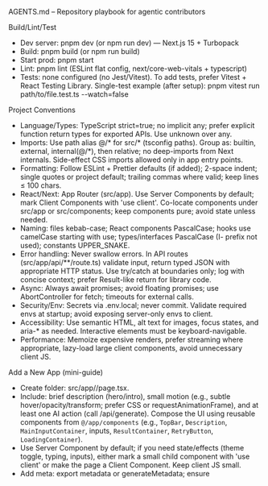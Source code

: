 AGENTS.md – Repository playbook for agentic contributors

Build/Lint/Test
- Dev server: pnpm dev (or npm run dev) — Next.js 15 + Turbopack
- Build: pnpm build (or npm run build)
- Start prod: pnpm start
- Lint: pnpm lint (ESLint flat config, next/core-web-vitals + typescript)
- Tests: none configured (no Jest/Vitest). To add tests, prefer Vitest + React Testing Library. Single-test example (after setup): pnpm vitest run path/to/file.test.ts --watch=false

Project Conventions
- Language/Types: TypeScript strict=true; no implicit any; prefer explicit function return types for exported APIs. Use unknown over any.
- Imports: Use path alias @/* for src/* (tsconfig paths). Group as: builtin, external, internal(@/*), then relative; no deep-imports from Next internals. Side-effect CSS imports allowed only in app entry points.
- Formatting: Follow ESLint + Prettier defaults (if added); 2-space indent; single quotes or project default; trailing commas where valid; keep lines ≤ 100 chars.
- React/Next: App Router (src/app). Use Server Components by default; mark Client Components with 'use client'. Co-locate components under src/app or src/components; keep components pure; avoid state unless needed.
- Naming: files kebab-case; React components PascalCase; hooks use camelCase starting with use; types/interfaces PascalCase (I- prefix not used); constants UPPER_SNAKE.
- Error handling: Never swallow errors. In API routes (src/app/api/**/route.ts) validate input, return typed JSON with appropriate HTTP status. Use try/catch at boundaries only; log with concise context; prefer Result-like return for library code.
- Async: Always await promises; avoid floating promises; use AbortController for fetch; timeouts for external calls.
- Security/Env: Secrets via .env.local; never commit. Validate required envs at startup; avoid exposing server-only envs to client.
- Accessibility: Use semantic HTML, alt text for images, focus states, and aria-* as needed. Interactive elements must be keyboard-navigable.
- Performance: Memoize expensive renders, prefer streaming where appropriate, lazy-load large client components, avoid unnecessary client JS.

Add a New App (mini-guide)
- Create folder: src/app/<slug>/page.tsx.
- Include: brief description (hero/intro), small motion (e.g., subtle hover/opacity/transform; prefer CSS or requestAnimationFrame), and at least one AI action (call /api/generate). Compose the UI using reusable components from `@/app/components` (e.g., `TopBar`, `Description`, `MainInputContainer`, inputs, `ResultContainer`, `RetryButton`, `LoadingContainer`).
- Use Server Component by default; if you need state/effects (theme toggle, typing, inputs), either mark a small child component with 'use client' or make the page a Client Component. Keep client JS small.
- Add meta: export metadata or generateMetadata; ensure <title> and description.
- Styling: Tailwind v4 classes in globals.css layers or local styles; keep under ~15KB client JS.
- Accessibility: keyboard focus, aria labels, alt text; avoid onKeyPress (use onKeyDown).
- Wire API: if needed, add route under src/app/api/<name>/route.ts with validation and proper status codes.
- Naming guide: Prefer playful, alliterative, and fancy titles (e.g., "Magniloquent Mnemonics"). Use a short slug in kebab-case (e.g., magniloquent-mnemonics). Page title format: <Title> — <concise tagline>.
- Action button hover: use `transition-all duration-300` with `hover:scale-110 hover:rotate-12` on icon
  buttons for subtle motion feedback.
- Global CSS utilities: use `muted`, `border-muted`, `bg-muted-5`, `bg-muted-10`; motions
  `animate-fade-in-up`, `animate-slide-in-left`, `animate-scale-in`. Keep page-specific keyframes in
  `<style jsx global>`.
- API call to `/api/generate`: body JSON includes `prompt`, `schemaDescription`, `exampleFormat`,
  optional `temperature` (defaults to 0.3), and `apiKey` (when UserGivesKey is true).
- Response shape: success returns your structured object; errors return `{ error: string }` with
  appropriate status. Define types matching your app's schema (e.g., Eloquent: `transformed`,
  `original`, `annotations[{ word, reasoning }]`; Delight: `word`, `definition`, `original`). Treat
  the response as already-structured JSON (no markdown code fences) and parse/validate accordingly.
- Loading/disabled states: use `animate-spin` on loading icons; add `disabled` and
  `opacity-50 cursor-not-allowed` or `disabled:opacity-50` for disabled buttons.
- Keyboard interactions: submit on Enter via `onKeyDown`. For textareas, Enter submits and
  Shift+Enter inserts a newline.
- Theme toggle: default to dark; toggle `document.documentElement.classList.toggle('dark', isDark)`;
  use `transition-colors duration-300` on the root container.
- Hover cards: wrap tiles in a `group` and use `group-hover:scale-105` with small rotation
  (`group-hover:rotate-1`/`-rotate-1`) and `group-hover:shadow-2xl`.
- Staggered animations: set `style={{ animationDelay: '0.Xs' }}` on elements to stagger entrance.
- Error state: show a short message with a local `animate-shake` keyframe and use `#EF4444` color.
- Copy feedback: swap to a check icon and show a brief "Copied!" label with `animate-pulse`.
- Prompt diversity: when refreshing, pass previous outputs in the prompt to encourage variety.
- Submit behavior: when submit/send button is pressed for a new request, immediately clear the result and error states before generating new content to provide clear visual feedback.
- Retry behavior: when retry button is pressed, immediately clear the result and error states before generating new content to provide clear visual feedback.
- Inputs: prefer `border-muted`, `bg-transparent`, and rely on global placeholder styles.
- Icons: use lucide-react at `w-5 h-5`; add `aria-label` for icon-only buttons.

## API Key Management
When `UserGivesKey` is true in `config.tsx`, implement user-provided API keys:

1. **Configuration**: Set `UserGivesKey` to `true` in `src/app/config.tsx` to enable user API key input.
2. **Universal Logic**: Import and use the `useApiKey` hook in your app component:
   ```typescript
   import { useApiKey } from '@/app/hooks/useApiKey';

   const { apiKey, validateApiKey } = useApiKey();
   ```
3. **API Key Validation**: Call `validateApiKey()` before making API requests:
   ```typescript
   const isValidKey = await validateApiKey();
   if (!isValidKey) return; // Popup will be shown automatically
   ```
4. **API Requests**: Include the API key in your `/api/generate` request body:
   ```typescript
   const response = await fetch('/api/generate', {
     method: 'POST',
     headers: { 'Content-Type': 'application/json' },
     body: JSON.stringify({
       prompt,
       schemaDescription,
       exampleFormat,
       apiKey // Include the user's API key
     }),
   });
   ```
5. **Popup Management**: The `APIKeyProvider` in the root layout automatically handles showing the API key input popup when needed.
6. **Storage**: API keys are securely stored in localStorage and persist across sessions.
7. **Error Handling**: API requests without valid keys will return a 401 status with an error message.

## Security Notes
- API keys are stored in browser localStorage (not secure for production without additional measures)
- Never commit API keys to version control
- Consider implementing server-side API key validation for production applications

Component Architecture
The app uses a reusable component system located in `src/app/components/`:

## Universal Components
- **Description**: Displays app description text with consistent styling
- **TopBar**: Header with back button (conditional), title, and theme toggle

## Individual App Page Components
- **MainInputContainer**: Wrapper for input sections with animation
- **DelightfullyDifferentWordsInput**: "Very" label + short text input with search button
- **EloquentExpressionsInput**: Long textarea with submit button
- **SubmitButton**: Icon button with rotate animation on hover
- **LoadingContainer**: Text with rotating sparkle icon
- **ResultContainer**: Wrapper for result display with animation
- **RetryButton**: Icon button with 180° rotate animation on hover
- **HoverableText**: Typewriter text with hover tooltips for annotations

## Main Page Components
- **AppCardsContainer**: Grid layout for app cards
- **AppCard**: Individual app card with hover animations, color highlights, and scaling

Usage tips
- To change the app card title color on hover, pass `titleHoverColour` (CSS color or hex, e.g., `#8B5CF6`) to `AppCard`. The title will smoothly transition to that color on card hover.
- Use `animationDelay` (in seconds) on `AppCard` to stagger entrances.

## Usage Guidelines
- Import components from `@/app/components`
- All components include built-in animations where appropriate
- Components are designed to be reusable across different contexts
- Follow the existing prop interfaces for consistent behavior

Notes
- No Cursor or Copilot rule files detected. If added later (.cursor/rules or .github/copilot-instructions.md), mirror them here.
- Stack: next 15.3.5, react 19, ai sdk; Tailwind v4 present.
- AI provider: Google via `@ai-sdk/google` (model: `gemini-2.5-flash`). Set `GOOGLE_GENERATIVE_AI_API_KEY` in `.env.local` and never commit it.
